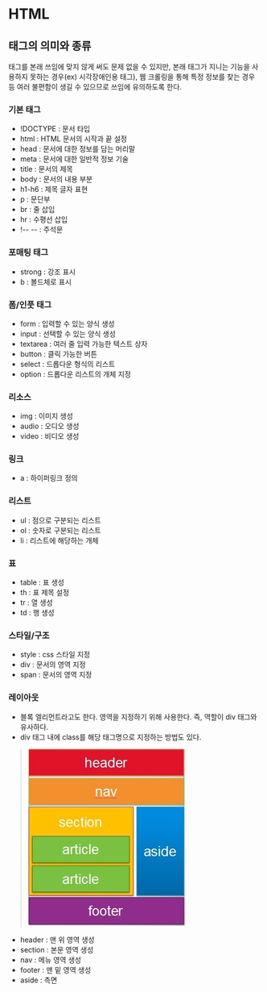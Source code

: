 # HTML 



## 태그의 의미와 종류

태그를 본래 쓰임에 맞지 않게 써도 문제 없을 수 있지만, 본래 태그가 지니는 기능을 사용하지 못하는 경우(ex) 시각장애인용 태그), 웹 크롤링을 통해 특정 정보를 찾는 경우 등 여러 불편함이 생길 수 있으므로 쓰임에 유의하도록 한다.



### 기본 태그

- !DOCTYPE : 문서 타입
- html  : HTML 문서의 시작과 끝 설정
- head : 문서에 대한 정보를 담는 머리말
- meta : 문서에 대한 일반적 정보 기술
- title : 문서의 제목
- body  : 문서의 내용 부분
- h1-h6 : 제목 글자 표현
- p : 문단부
- br : 줄 삽입
- hr : 수평선 삽입
- !-- -- : 주석문



### 포매팅 태그

- strong : 강조 표시
- b : 볼드체로 표시



### 폼/인풋 태그

- form : 입력할 수 있는 양식 생성
- input : 선택할 수 있는 양식 생성
- textarea : 여러 줄 입력 가능한 텍스트 상자
- button : 클릭 가능한 버튼
- select : 드롭다운 형식의 리스트
- option : 드롭다운 리스트의 개체 지정



### 리소스

- img : 이미지 생성
- audio : 오디오 생성
- video : 비디오 생성



### 링크

- a : 하이퍼링크 정의



### 리스트

- ul : 점으로 구분되는 리스트
- ol : 숫자로 구분되는 리스트
- li : 리스트에 해당하는 개체



### 표

- table : 표 생성
- th  : 표 제목 설정
- tr : 열 생성
- td : 행 생성



### 스타일/구조

- style : css 스타일 지정
- div : 문서의 영역 지정
- span  : 문서의 영역 지정



### 레이아웃

- 블록 엘리먼트라고도 한다. 영역을 지정하기 위해 사용한다. 즉, 역할이 div 태그와 유사하다.
- div 태그 내에 class를 해당 태그명으로 지정하는 방법도 있다.

>  ![img](assets/5086.HTML5PageLayout_2.jpg)

- header : 맨 위 영역 생성
- section : 본문 영역 생성
- nav : 메뉴 영역 생성
- footer : 맨 밑 영역 생성
- aside : 측면

